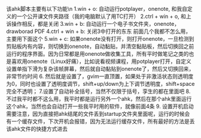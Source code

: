 该ahk脚本主要有以下功能\n
1.win + o: 自动运行potplayer，onenote, 和我自定义的一个公开课文件夹路径（我的电脑默认了用TC打开）
2.ctrl + win + o, 和上诉操作相反，都是关闭
3.win + b: 自动运行一个电子书文件夹，onenote，drawborad PDF
4.ctrl + win + b: 关闭3中打开的东东
前面几个我都不怎么用，主要用下面这个
5.win + c: 如果onenote没有打开，则打开onenote，一旦检测到剪贴板内有内容，则切换到onenote，自动黏贴，并清空黏贴板，然后切换回之前运行的程序界面。因为日常都是用onenote做收集工具，所有平时做笔记之类的也是喜欢用onenote（Linux好痛），比如说看视频课程，用potplayer打开，自定义设置单指下滑为复杂该帧屏幕，然后就自动黏贴到onenote了，然后又切换回来，非常节约时间
6. 然后就是设置了，gvim一直顶置，如果处于非激活状态则透明度为0，同时也设置了透明度调节，shift+up/down为上下调节透明度，shift+space完全不透明；
7.设置了自动补全括号，当然不仅限于括号，孪生的都在里面吧 
8. 不过我平时都不这么用，我平时都是运行另外一个ahk，然后在那个ahk里面运行这个ahk，当然也会自动打开一些我平时用的软件，就像前面4条
9. 设置开机启动需要注意，因为直接把ahk结尾的文件丢到startup文件夹里面呢，运行的时候会有一个缓存文件，下次开机会报错，因为无法运行缓存文件，所有最好的方法是丢该ahk文件的快捷方式进去
